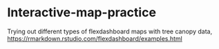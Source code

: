 # Interactive-map-practice
Trying out different types of flexdashboard maps with tree canopy data, https://rmarkdown.rstudio.com/flexdashboard/examples.html
